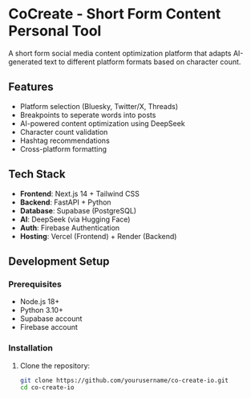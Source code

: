 # CoCreate - Short Form Content Personal Tool

A short form social media content optimization platform that adapts AI-generated text to different platform formats based on character count.

## Features
- Platform selection (Bluesky, Twitter/X, Threads)
- Breakpoints to seperate words into posts
- AI-powered content optimization using DeepSeek
- Character count validation
- Hashtag recommendations
- Cross-platform formatting

## Tech Stack
- **Frontend**: Next.js 14 + Tailwind CSS
- **Backend**: FastAPI + Python
- **Database**: Supabase (PostgreSQL)
- **AI**: DeepSeek (via Hugging Face)
- **Auth**: Firebase Authentication
- **Hosting**: Vercel (Frontend) + Render (Backend)

## Development Setup

### Prerequisites
- Node.js 18+
- Python 3.10+
- Supabase account
- Firebase account

### Installation
1. Clone the repository:
   ```bash
   git clone https://github.com/yourusername/co-create-io.git
   cd co-create-io
